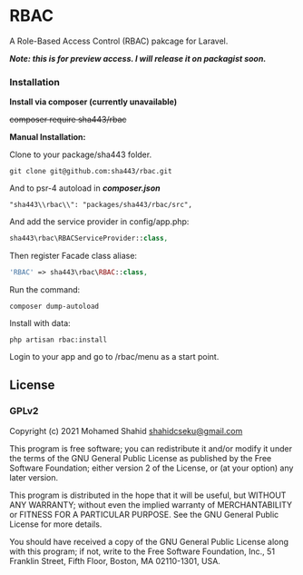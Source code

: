 
# RBAC

A Role-Based Access Control (RBAC) pakcage for Laravel.

***Note: this is for preview access. I will release it on packagist soon.***

### Installation

**Install via composer (currently unavailable)**

~~composer require sha443/rbac~~


**Manual Installation:**

Clone to your package/sha443 folder.

    git clone git@github.com:sha443/rbac.git

And to psr-4 autoload in ***composer.json***

    "sha443\\rbac\\": "packages/sha443/rbac/src",

And add the service provider in config/app.php:

```php
sha443\rbac\RBACServiceProvider::class,
```

Then register Facade class aliase:

```php
'RBAC' => sha443\rbac\RBAC::class,
```

Run the command:

```
composer dump-autoload
```

Install with data:

```
php artisan rbac:install
```

Login to your app and go to /rbac/menu as a start point.

## License

### GPLv2

Copyright (c) 2021 Mohamed Shahid <shahidcseku@gmail.com>

This program is free software; you can redistribute it and/or
modify it under the terms of the GNU General Public License
as published by the Free Software Foundation; either version 2
of the License, or (at your option) any later version.

This program is distributed in the hope that it will be useful,
but WITHOUT ANY WARRANTY; without even the implied warranty of
MERCHANTABILITY or FITNESS FOR A PARTICULAR PURPOSE.  See the
GNU General Public License for more details.

You should have received a copy of the GNU General Public License
along with this program; if not, write to the Free Software
Foundation, Inc., 51 Franklin Street, Fifth Floor, Boston, MA  02110-1301, USA.
